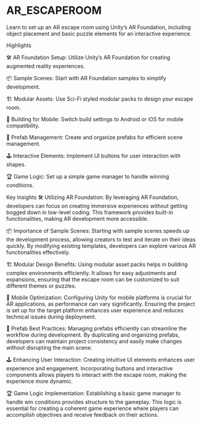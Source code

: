 # AR_ESCAPEROOM
Learn to set up an AR escape room using Unity’s AR Foundation, including object placement and basic puzzle elements for an interactive experience.

Highlights

🛠️ AR Foundation Setup: Utilize Unity’s AR Foundation for creating augmented reality experiences.

📦 Sample Scenes: Start with AR Foundation samples to simplify development.

🏗️ Modular Assets: Use Sci-Fi styled modular packs to design your escape room.

📱 Building for Mobile: Switch build settings to Android or iOS for mobile compatibility.

🔄 Prefab Management: Create and organize prefabs for efficient scene management.

🕹️ Interactive Elements: Implement UI buttons for user interaction with shapes.

🏆 Game Logic: Set up a simple game manager to handle winning conditions.

Key Insights
🛠️ Utilizing AR Foundation: By leveraging AR Foundation, developers can focus on creating immersive experiences without getting bogged down in low-level coding. This framework provides built-in functionalities, making AR development more accessible.

📦 Importance of Sample Scenes: Starting with sample scenes speeds up the development process, allowing creators to test and iterate on their ideas quickly. By modifying existing templates, developers can explore various AR functionalities effectively.

🏗️ Modular Design Benefits: Using modular asset packs helps in building complex environments efficiently. It allows for easy adjustments and expansions, ensuring that the escape room can be customized to suit different themes or puzzles.

📱 Mobile Optimization: Configuring Unity for mobile platforms is crucial for AR applications, as performance can vary significantly. Ensuring the project is set up for the target platform enhances user experience and reduces technical issues during deployment.

🔄 Prefab Best Practices: Managing prefabs efficiently can streamline the workflow during development. By duplicating and organizing prefabs, developers can maintain project consistency and easily make changes without disrupting the main scene.

🕹️ Enhancing User Interaction: Creating intuitive UI elements enhances user experience and engagement. Incorporating buttons and interactive components allows players to interact with the escape room, making the experience more dynamic.

🏆 Game Logic Implementation: Establishing a basic game manager to handle win conditions provides structure to the gameplay. This logic is essential for creating a coherent game experience where players can accomplish objectives and receive feedback on their actions.
